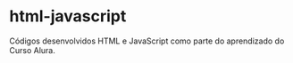 # html-javascript
Códigos desenvolvidos HTML e JavaScript como parte do aprendizado do Curso Alura.
